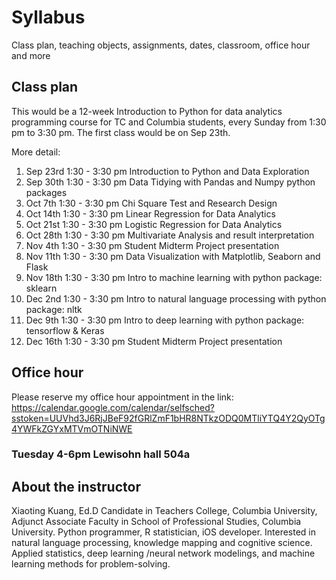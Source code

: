 # Syllabus
Class plan, teaching objects, assignments, dates, classroom, office hour and more

## Class plan
This would be a 12-week Introduction to Python for data analytics programming course for TC and Columbia students, every Sunday from 1:30 pm to 3:30 pm. The first class would be on Sep 23th.

More detail:
1. Sep 23rd 1:30 - 3:30 pm Introduction to Python and Data Exploration
2. Sep 30th 1:30 - 3:30 pm Data Tidying with Pandas and Numpy python packages
3. Oct 7th 1:30 - 3:30 pm Chi Square Test and Research Design
4. Oct 14th 1:30 - 3:30 pm Linear Regression for Data Analytics
5. Oct 21st 1:30 - 3:30 pm Logistic Regression for Data Analytics
6. Oct 28th 1:30 - 3:30 pm Multivariate Analysis and result interpretation
7. Nov 4th 1:30 - 3:30 pm Student Midterm Project presentation
8. Nov 11th 1:30 - 3:30 pm Data Visualization with Matplotlib, Seaborn and Flask
9. Nov 18th 1:30 - 3:30 pm Intro to machine learning with python package: sklearn
10. Dec 2nd 1:30 - 3:30 pm Intro to natural language processing with python package: nltk
11. Dec 9th 1:30 - 3:30 pm Intro to deep learning with python package: tensorflow & Keras
12. Dec 16th 1:30 - 3:30 pm Student Midterm Project presentation

## Office hour
Please reserve my office hour appointment in the link:
https://calendar.google.com/calendar/selfsched?sstoken=UUVhd3J6RjJBeF92fGRlZmF1bHR8NTkzODQ0MTliYTQ4Y2QyOTg4YWFkZGYxMTVmOTNiNWE
### Tuesday 4-6pm Lewisohn hall 504a 


## About the instructor
Xiaoting Kuang, Ed.D Candidate in Teachers College, Columbia University, Adjunct Associate Faculty in School of Professional Studies, Columbia University. 
Python programmer, R statistician, iOS developer. Interested in natural language processing, knowledge mapping and cognitive science. Applied statistics, deep learning /neural network modelings, and machine learning methods for problem-solving.
